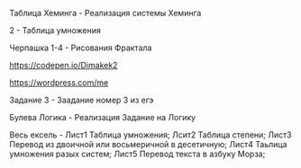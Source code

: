Таблица Хеминга - Реализация системы Хеминга

2 - Таблица умножения

Черпашка 1-4 - Рисования Фрактала

https://codepen.io/Dimakek2

https://wordpress.com/me

Задание 3 - Заадание номер 3 из егэ

Булева Логика - Реализация Задание на Логику

Весь ексель - Лист1 Таблица умножения; Лсит2 Таблица степени; Лист3 Перевод из двоичной или восьмеричной в десетичную; Лист4 Таьлица умножения разых систем; Лист5 Перевод текста в азбуку Морза;
